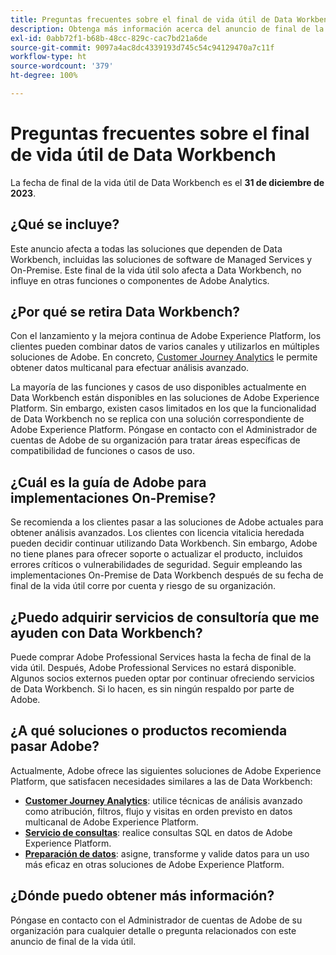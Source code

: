 ```yaml
---
title: Preguntas frecuentes sobre el final de vida útil de Data Workbench
description: Obtenga más información acerca del anuncio de final de la vida útil de Data Workbench.
exl-id: 0abb72f1-b68b-48cc-829c-cac7bd21a6de
source-git-commit: 9097a4ac8dc4339193d745c54c94129470a7c11f
workflow-type: ht
source-wordcount: '379'
ht-degree: 100%

---
```


# Preguntas frecuentes sobre el final de vida útil de Data Workbench

La fecha de final de la vida útil de Data Workbench es el **31 de diciembre de 2023**.

## ¿Qué se incluye?

Este anuncio afecta a todas las soluciones que dependen de Data Workbench, incluidas las soluciones de software de Managed Services y On-Premise. Este final de la vida útil solo afecta a Data Workbench, no influye en otras funciones o componentes de Adobe Analytics.

## ¿Por qué se retira Data Workbench?

Con el lanzamiento y la mejora continua de Adobe Experience Platform, los clientes pueden combinar datos de varios canales y utilizarlos en múltiples soluciones de Adobe. En concreto, [Customer Journey Analytics](https://experienceleague.adobe.com/docs/analytics-platform/using/cja-landing.html?lang=es) le permite obtener datos multicanal para efectuar análisis avanzado.

La mayoría de las funciones y casos de uso disponibles actualmente en Data Workbench están disponibles en las soluciones de Adobe Experience Platform. Sin embargo, existen casos limitados en los que la funcionalidad de Data Workbench no se replica con una solución correspondiente de Adobe Experience Platform. Póngase en contacto con el Administrador de cuentas de Adobe de su organización para tratar áreas específicas de compatibilidad de funciones o casos de uso.

## ¿Cuál es la guía de Adobe para implementaciones On-Premise?

Se recomienda a los clientes pasar a las soluciones de Adobe actuales para obtener análisis avanzados. Los clientes con licencia vitalicia heredada pueden decidir continuar utilizando Data Workbench. Sin embargo, Adobe no tiene planes para ofrecer soporte o actualizar el producto, incluidos errores críticos o vulnerabilidades de seguridad. Seguir empleando las implementaciones On-Premise de Data Workbench después de su fecha de final de la vida útil corre por cuenta y riesgo de su organización.

## ¿Puedo adquirir servicios de consultoría que me ayuden con Data Workbench?

Puede comprar Adobe Professional Services hasta la fecha de final de la vida útil. Después, Adobe Professional Services no estará disponible. Algunos socios externos pueden optar por continuar ofreciendo servicios de Data Workbench. Si lo hacen, es sin ningún respaldo por parte de Adobe.

## ¿A qué soluciones o productos recomienda pasar Adobe?

Actualmente, Adobe ofrece las siguientes soluciones de Adobe Experience Platform, que satisfacen necesidades similares a las de Data Workbench:

* [**Customer Journey Analytics**](https://experienceleague.adobe.com/docs/analytics-platform/using/cja-landing.html?lang=es): utilice técnicas de análisis avanzado como atribución, filtros, flujo y visitas en orden previsto en datos multicanal de Adobe Experience Platform.
* [**Servicio de consultas**](https://experienceleague.adobe.com/docs/experience-platform/query/home.html?lang=es): realice consultas SQL en datos de Adobe Experience Platform.
* [**Preparación de datos**](https://experienceleague.adobe.com/docs/experience-platform/data-prep/home.html?lang=es): asigne, transforme y valide datos para un uso más eficaz en otras soluciones de Adobe Experience Platform.

## ¿Dónde puedo obtener más información?

Póngase en contacto con el Administrador de cuentas de Adobe de su organización para cualquier detalle o pregunta relacionados con este anuncio de final de la vida útil.
